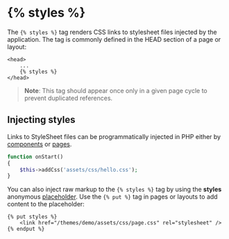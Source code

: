 # {% styles %}

The `{% styles %}` tag renders CSS links to stylesheet files injected by the application. The tag is commonly defined in the HEAD section of a page or layout:

```twig
<head>
    ...
    {% styles %}
</head>
```

> **Note**: This tag should appear once only in a given page cycle to prevent duplicated references.

## Injecting styles

Links to StyleSheet files can be programmatically injected in PHP either by [components](../../extend/cms-components.md) or [pages](../../cms/themes/pages.md).

```php
function onStart()
{
    $this->addCss('assets/css/hello.css');
}
```

You can also inject raw markup to the `{% styles %}` tag by using the **styles** anonymous [placeholder](../cms/layouts.md#oc-placeholders). Use the `{% put %}` tag in pages or layouts to add content to the placeholder:

```twig
{% put styles %}
    <link href="/themes/demo/assets/css/page.css" rel="stylesheet" />
{% endput %}
```
